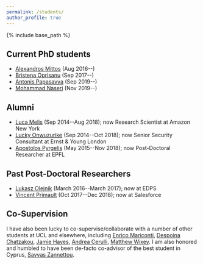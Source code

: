 ```yaml
---
permalink: /students/
author_profile: true
---
```


{% include base_path %}

## Current PhD students
-   [Alexandros Mittos](https://mittos.xyz) (Aug 2016--)
-   [Bristena Oprisanu](https://www.bristenaop.com/) (Sep 2017--)
-	[Antonis Papasavva](https://antonispapasavva.github.io/) (Sep 2019--)
-	[Mohammad Naseri](https://mohammadnaseri.github.io/) (Nov 2019--)

## Alumni
-   [Luca Melis](https://lucamelis.github.io/) (Sep 2014--Aug 2018); now Research Scientist at Amazon New York
-   [Lucky Onwuzurike](https://luckenzo.github.io/) (Sep 2014--Oct 2018); now Senior Security Consultant at Ernst & Young London
-   [Apostolos Pyrgelis](https://mex2meou.github.io/webpage/) (May 2015--Nov 2018); now Post-Doctoral Researcher at EPFL


## Past Post-Doctoral Researchers
-   [Lukasz Olejnik](https://lukaszolejnik.com/) (March 2016--March 2017); now at EDPS
-   [Vincent Primault](http://www.cs.ucl.ac.uk/people/V.Primault.html/) (Oct 2017--Dec 2018); now at Salesforce


## Co-Supervision
I have also been lucky to co-supervise/collaborate with a number of other students at UCL and elsewhere, including [Enrico Mariconti](http://www0.cs.ucl.ac.uk/staff/E.Mariconti/), [Despoina Chatzakou](http://oswinds.csd.auth.gr/people/despoina-chatzakou), [Jamie Hayes](http://www.homepages.ucl.ac.uk/~ucabaye/), [Andrea Cerulli](https://andreacerulli.github.io/), [Matthew Wixey](https://www.pwc.co.uk/contacts/m/matt-wixey.html).
I am also honored and humbled to have been de-facto co-advisor of the best student in Cyprus, [Savvas Zannettou](http://zsavvas.github.io).
